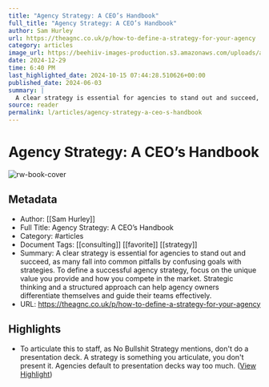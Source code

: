 ```yaml
---
title: "Agency Strategy: A CEO’s Handbook"
full_title: "Agency Strategy: A CEO’s Handbook"
author: Sam Hurley
url: https://theagnc.co.uk/p/how-to-define-a-strategy-for-your-agency
category: articles
image_url: https://beehiiv-images-production.s3.amazonaws.com/uploads/asset/file/54cea795-842c-4e63-9e44-0681bea5c6eb/samagnc_09138_a_man_looking_at_2_paths_which_points_in_2_differ_97698e54-80fa-4ff6-bbb5-47658077a5f0.png?t=1717181601
date: 2024-12-29
time: 6:40 PM
last_highlighted_date: 2024-10-15 07:44:28.510626+00:00
published_date: 2024-06-03
summary: |
  A clear strategy is essential for agencies to stand out and succeed, as many fall into common pitfalls by confusing goals with strategies. To define a successful agency strategy, focus on the unique value you provide and how you compete in the market. Strategic thinking and a structured approach can help agency owners differentiate themselves and guide their teams effectively.
source: reader
permalink: l/articles/agency-strategy-a-ceo-s-handbook
---
```

# Agency Strategy: A CEO’s Handbook

![rw-book-cover](https://beehiiv-images-production.s3.amazonaws.com/uploads/asset/file/54cea795-842c-4e63-9e44-0681bea5c6eb/samagnc_09138_a_man_looking_at_2_paths_which_points_in_2_differ_97698e54-80fa-4ff6-bbb5-47658077a5f0.png?t=1717181601)

## Metadata
- Author: [[Sam Hurley]]
- Full Title: Agency Strategy: A CEO’s Handbook
- Category: #articles
- Document Tags: [[consulting]] [[favorite]] [[strategy]] 
- Summary: A clear strategy is essential for agencies to stand out and succeed, as many fall into common pitfalls by confusing goals with strategies. To define a successful agency strategy, focus on the unique value you provide and how you compete in the market. Strategic thinking and a structured approach can help agency owners differentiate themselves and guide their teams effectively.
- URL: https://theagnc.co.uk/p/how-to-define-a-strategy-for-your-agency

## Highlights
- To articulate this to staff, as No Bullshit Strategy mentions, don't do a presentation deck. A strategy is something you articulate, you don't present it. Agencies default to presentation decks way too much. ([View Highlight](https://read.readwise.io/read/01ja7j59rba6amdx62ajykp0yn))


